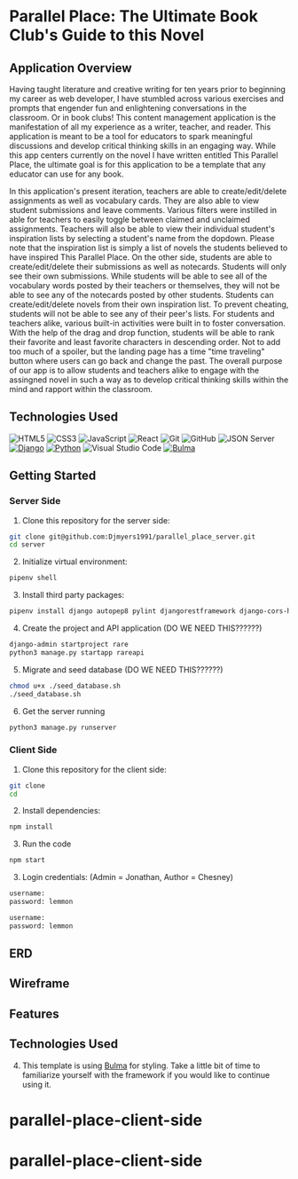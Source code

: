 # Parallel Place: The Ultimate Book Club's Guide to this Novel

## Application Overview
Having taught literature and creative writing for ten years prior to beginning my career as web developer, I have stumbled across various exercises and prompts that engender fun and enlightening conversations in the classroom. Or in book clubs! This content management application is the manifestation of all my experience as a writer, teacher, and reader. This application is meant to be a tool for educators to spark meaningful discussions and develop critical thinking skills in an engaging way. While this app centers currently on the novel I have written entitled This Parallel Place, the ultimate goal is for this application to be a template that any educator can use for any book. 

In this application's present iteration, teachers are able to create/edit/delete assignments as well as vocabulary cards. They are also able to view student submissions and leave comments. Various filters were instilled in able for teachers to easily toggle between claimed and unclaimed assignments. Teachers will also be able to view their individual student's inspiration lists by selecting a student's name from the dopdown. Please note that the inspiration list is simply a list of novels the students believed to have inspired This Parallel Place. On the other side, students are able to create/edit/delete their submissions as well as notecards. Students will only see their own submissions. While students will be able to see all of the vocabulary words posted by their teachers or themselves, they will not be able to see any of the notecards posted by other students. Students can create/edit/delete novels from their own inspiration list. To prevent cheating, students will not be able to see any of their peer's lists. For students and teachers alike, various built-in activities were built in to foster conversation. With the help of the drag and drop function, students will be able to rank their favorite and least favorite characters in descending order. Not to add too much of a spoiler, but the landing page has a time "time traveling" button where users can go back and change the past. The overall purpose of our app is to allow students and teachers alike to engage with the assingned novel in such a way as to develop critical thinking skills within the mind and rapport within the classroom. 

## Technologies Used

 ![HTML5](https://img.shields.io/badge/html5%20-%23E34F26.svg?&style=for-the-badge&logo=html5&logoColor=white) ![CSS3](https://img.shields.io/badge/css3%20-%231572B6.svg?&style=for-the-badge&logo=css3&logoColor=white) ![JavaScript](https://img.shields.io/badge/javascript%20-%23323330.svg?&style=for-the-badge&logo=javascript&logoColor=%23F7DF1E) ![React](https://img.shields.io/badge/react%20-%2320232a.svg?&style=for-the-badge&logo=react&logoColor=%2361DAFB) ![Git](https://img.shields.io/badge/git%20-%23F05033.svg?&style=for-the-badge&logo=git&logoColor=white) ![GitHub](https://img.shields.io/badge/github%20-%23121011.svg?&style=for-the-badge&logo=github&logoColor=white) ![JSON Server](https://img.shields.io/badge/JSON_Server%20-%232a2e2a.svg?&style=for-the-badge&logo=JSON&logoColor=white) 
[![Django](https://img.shields.io/badge/Django%20-%23092E20.svg?&style=for-the-badge&logo=django&logoColor=white)](https://www.djangoproject.com/)
[![Python](https://img.shields.io/badge/Python%20-%233776AB.svg?&style=for-the-badge&logo=python&logoColor=white)](https://www.python.org/) 
![Visual Studio Code](https://img.shields.io/badge/VSCode%20-%23007ACC.svg?&style=for-the-badge&logo=visual-studio-code&logoColor=white) 
[![Bulma](https://img.shields.io/badge/Bulma-%2300D1B2.svg?style=for-the-badge&logo=bulma&logoColor=white)](https://bulma.io/)


 
## Getting Started

### Server Side
1. Clone this repository for the server side:
```sh
git clone git@github.com:Djmyers1991/parallel_place_server.git
cd server
```
2. Initialize virtual environment:
```sh
pipenv shell
```
3. Install third party packages:
```sh
pipenv install django autopep8 pylint djangorestframework django-cors-headers pylint-django
```
4. Create the project and API application (DO WE NEED THIS??????)
```sh
django-admin startproject rare
python3 manage.py startapp rareapi
```

5. Migrate and seed database (DO WE NEED THIS??????)
```sh
chmod u+x ./seed_database.sh
./seed_database.sh
```
6. Get the server running
```sh
python3 manage.py runserver
```


### Client Side
1. Clone this repository for the client side:
```sh
git clone 
cd 
```
2. Install dependencies: 
```sh
npm install
```
3. Run the code 
```sh
npm start
```
3. Login credentials: (Admin = Jonathan, Author = Chesney)
```txt
username: 
password: lemmon
```
```txt
username:
password: lemmon
```

## ERD


## Wireframe



## Features



## Technologies Used

4. This template is using [Bulma](https://bulma.io/documentation) for styling. Take a little bit of time to familiarize yourself with the framework if you would like to continue using it.
# parallel-place-client-side
# parallel-place-client-side
